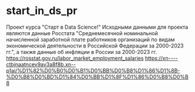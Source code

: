 # start_in_ds_pr
Проект курса "Старт в Data Science!"
Исходными данными для проекта являются данные Росстата "Среднемесячной номинальной начисленной заработной плате работников организаций по видам экономической деятельности в Российской Федерации за 2000-2023 гг.", а также данные об инфляции в России за 2000-2023 гг. 
https://rosstat.gov.ru/labor_market_employment_salaries
https://xn----ctbjnaatncev9av3a8f8b.xn--p1ai/%D1%82%D0%B0%D0%B1%D0%BB%D0%B8%D1%86%D1%8B-%D0%B8%D0%BD%D1%84%D0%BB%D1%8F%D1%86%D0%B8%D0%B8
